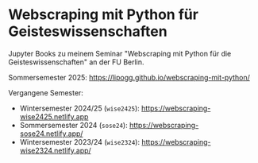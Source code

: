 # Webscraping mit Python für Geisteswissenschaften

Jupyter Books zu meinem Seminar "Webscraping mit Python für die Geisteswissenschaften" an der FU Berlin.

Sommersemester 2025: https://lipogg.github.io/webscraping-mit-python/

Vergangene Semester:
- Wintersemester 2024/25 (`wise2425`): https://webscraping-wise2425.netlify.app
- Sommersemester 2024 (`sose24`): https://webscraping-sose24.netlify.app/  
- Wintersemester 2023/24 (`wise2324`): https://webscraping-wise2324.netlify.app/

